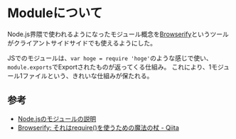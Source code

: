 # Moduleについて

Node.js界隈で使われるようになったモジュール概念を[Browserify](http://browserify.org/)というツールがクライアントサイドサイドでも使えるようにした。

JSでのモジュールは、`var hoge = require 'hoge'`のような感じで使い、`module.exports`でExportされたものが返ってくる仕組み。
これにより、1モジュール1ファイルという、きれいな仕組みが保たれる。

## 参考

* [Node.jsのモジュールの説明](http://nodejs.jp/nodejs.org_ja/api/modules.html)
* [Browserify: それはrequire()を使うための魔法の杖 - Qiita](http://qiita.com/cognitom/items/4c63969b5085c90639d4)
